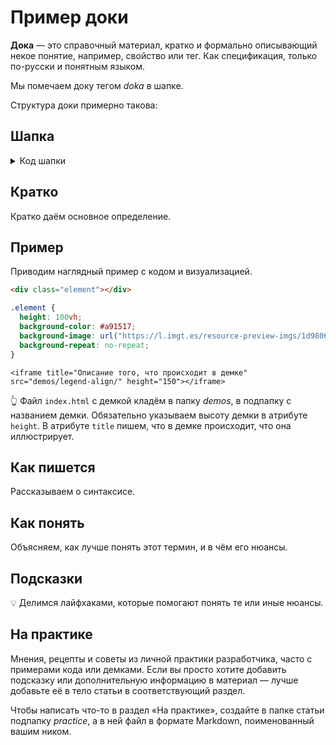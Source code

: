 # Пример доки

**Дока** — это справочный материал, кратко и формально описывающий некое понятие, например, свойство или тег. Как спецификация, только по-русски и понятным языком.

Мы помечаем доку тегом _doka_ в шапке.

Структура доки примерно такова:

## Шапка

<details>
  <summary>Код шапки</summary>

```markdown
---
title: "Название доки"
description: "Описание для соцсетей, 160-200 символов"
cover:
  author: nick_name
  desktop: 'images/desktop.png'
  mobile: 'images/mobile.png'
  alt: 'Альтернативное описание для обложки'
authors:
  - Никнейм основного автора
contributors:
  - Никнеймы всех соавторов и контрибьюторов
editors:
  - Никнеймы всех редакторов
keywords:
  - Альтернативные теги для работы поиска
related:
  - Ссылка на материал Доки по теме
tags:
  - doka
---

<!--
1. В description есть описание для соцсетей и поисковиков, не больше 200 символов
2. В authors есть ники авторов основного текста
3. В contributors перечислены ники всех соавторов и тех, кто работал над текстом (дописали «На практике»? Переписали блок? Вам сюда)
4. В keywords записаны ключевые слова для SEO: пишем сюда слова или фразы, которых нет в тексте статьи, но по ним могут искать этот материал
5. Удалены все пустые теги в шапке
6. Подпапка автора есть в папке _people/_
7. Демки лежат в подпапке _demos/_
8. В related добавлено три ссылки на материалы, которые будут предлагаться в конце доки. Не добавляем следующий или предыдущий материал в разделе
-->
```

</details>

## Кратко

Кратко даём основное определение.

## Пример

Приводим наглядный пример с кодом и визуализацией.

```html
<div class="element"></div>
```

```css
.element {
  height: 100vh;
  background-color: #a91517;
  background-image: url("https://l.imgt.es/resource-preview-imgs/1d9806ec-7ef9-49ea-b60c-f1c9ca956b0a%2Fbaymax.crop_316x237_0%252C26.preview.png?profile=max500x190");
  background-repeat: no-repeat;
}
```

`<iframe title="Описание того, что происходит в демке" src="demos/legend-align/" height="150"></iframe>`

👆 Файл `index.html` с демкой кладём в папку _demos_, в подпапку с названием демки. Обязательно указываем высоту демки в атрибуте `height`. В атрибуте `title` пишем, что в демке происходит, что она иллюстрирует.

## Как пишется

Рассказываем о синтаксисе.

## Как понять

Объясняем, как лучше понять этот термин, и в чём его нюансы.

## Подсказки

💡 Делимся лайфхаками, которые помогают понять те или иные нюансы.

## На практике

Мнения, рецепты и советы из личной практики разработчика, часто с примерами кода или демками. Если вы просто хотите добавить подсказку или дополнительную информацию в материал — лучше добавьте её в тело статьи в соответствующий раздел.

Чтобы написать что-то в раздел «На практике», создайте в папке статьи подпапку _practice_, а в ней файл в формате Markdown, поименованный вашим ником.
